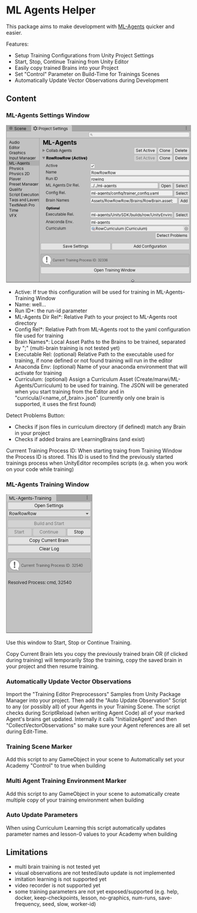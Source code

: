 # ML Agents Helper

This package aims to make development with [ML-Agents](https://github.com/Unity-Technologies/ml-agents/) quicker and easier.

Features:
- Setup Training Configurations from Unity Project Settings
- Start, Stop, Continue Training from Unity Editor
- Easily copy trained Brains into your Project
- Set "Control" Parameter on Build-Time for Trainings Scenes
- Automatically Update Vector Observations during Development

## Content

### ML-Agents Settings Window
![](./Documentation~/SettingsWindow.png "")

- Active: If true this configuration will be used for training in ML-Agents-Training Window
- Name: well...
- Run ID*: the run-id parameter
- ML-Agents Dir Rel*: Relative Path to your project to ML-Agents root directory
- Config Rel*: Relative Path from ML-Agents root to the yaml configuration file used for training
- Brain Names*: Local Asset Paths to the Brains to be trained, separated by ";" (multi-brain training is not tested yet)
- Executable Rel: (optional) Relative Path to the executable used for training, if none defined or not found training will run in the editor
- Anaconda Env: (optional) Name of your anaconda environment that will activate for training
- Curriculum: (optional) Assign a Curriculum Asset (Create/marwi/ML-Agents/Curriculum) to be used for training. The JSON will be generated when you start training from the Editor and in "curricula/<run-id>/<name_of_brain>.json" (currently only one brain is supported, it uses the first found)

Detect Problems Button:
- Checks if json files in curriculum directory (if defined) match any Brain in your project
- Checks if added brains are LearningBrains (and exist)
 

Currrent Training Process ID: When starting traing from Training Window the Process ID is stored. This ID is used to find the previously started trainings process when UnityEditor recompiles scripts (e.g. when you work on your code while training)

### ML-Agents Training Window
![](./Documentation~/TrainingsWindow.png "")

Use this window to Start, Stop or Continue Training.

Copy Current Brain lets you copy the previously trained brain OR (if clicked during training) will temporarily Stop the training, copy the saved brain in your project and then resume training.


### Automatically Update Vector Observations
Import the "Training Editor Preprocessors" Samples from Unity Package Manager into your project. Then add the "Auto Update Observation" Script to any (or possibly all) of your Agents in your Training Scene. The script checks during ScriptReload (when writing Agent Code) all of your marked Agent's brains get updated. Internally it calls "InitializeAgent" and then "CollectVectorObservations" so make sure your Agent references are all set during Edit-Time.


### Training Scene Marker
Add this script to any GameObject in your scene to Automatically set your Academy "Control" to true when building

### Multi Agent Training Environment Marker
Add this script to any GameObject in your scene to automatically create multiple copy of your training environment when building

### Auto Update Parameters
When using Curriculum Learning this script automatically updates parameter names and lesson-0 values to your Academy when building


## Limitations
- multi brain training is not tested yet
- visual observations are not tested/auto update is not implemented
- imitation learning is not supported yet
- video recorder is not supported yet
- some training parameters are not yet exposed/supported (e.g. help, docker, keep-checkpoints, lesson, no-graphics, num-runs, save-frequency, seed, slow, worker-id)